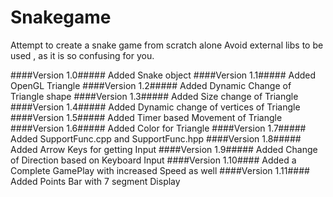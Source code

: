 # Snakegame
Attempt to create a snake game from scratch alone
Avoid external libs to be used , as it is so confusing for you.

####Version 1.0#####
Added Snake object
####Version 1.1#####
Added OpenGL Triangle 
####Version 1.2#####
Added Dynamic Change of Triangle shape
####Version 1.3#####
Added Size change of Triangle
####Version 1.4#####
Added Dynamic change of vertices of Triangle
####Version 1.5#####
Added Timer based Movement of Triangle
####Version 1.6#####
Added Color for Triangle
####Version 1.7#####
Added SupportFunc.cpp and SupportFunc.hpp
####Version 1.8#####
Added Arrow Keys for getting Input
####Version 1.9#####
Added Change of Direction based on Keyboard Input
####Version 1.10####
Added a Complete GamePlay with increased Speed as well
####Version 1.11####
Added Points Bar with 7 segment Display 